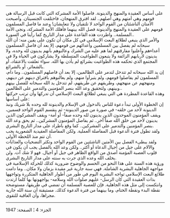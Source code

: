 ------------------------------------------------------------------------

على أساس العقيدة والمنهج والدينونة. فاصلوا الأمة المشركة التي كانت قبل
الرسالة هي قومهم وهي أمتهم وهي أصلهم.. لقد افترق المنهجان، فاختلفت
الجنسيتان. وأصبحت الأمتان الناشئتان من القوم الواحد لا تلتقيان ولا
تتعايشان! وعند ما فاصل المسلمون قومهم على العقيدة والمنهج والدينونة فصل
الله بينهما فأهلك الأمة المشركة، ونجى الأمة المسلمة.. واطردت هذه القاعدة
على مدار التاريخ كما رأينا في السورة..  
والأمر الذي ينبغي لطلائع البعث الإسلامي في كل مكان أن تكون على يقين منه:
أن الله سبحانه لم يفصل بين المسلمين وأعدائهم من قومهم، إلا بعد أن فاصل
المسلمون أعداءهم وأعلنوا مفارقتهم لما هم عليه من الشرك وعالنوهم بأنهم
يدينون لله وحده، ولا يدينون لأربابهم الزائفة ولا يتبعون الطواغيت
المتسلطة ولا يشاركون في الحياة ولا في المجتمع الذي تحكمه هذه الطواغيت
بشرائع لم يأذن بها الله. سواء تعلقت بالاعتقاد، أو بالشعائر، أو
بالشرائع.  
إن يد الله سبحانه لم تتدخل لتدمر على الظالمين، إلا بعد أن فاصلهم
المسلمون.. وما دام، المسلمون لم يفاصلوا قومهم، ولم يتبرأوا منهم، ولم
يعالنوهم بافتراق دينهم عن دينهم، ومنهجهم عن منهجهم، وطريقهم عن طريقهم،
لم تتدخل يد الله سبحانه للفصل بينهم وبينهم، ولتحقيق وعد الله بنصر
المؤمنين والتدمير على الظالمين..  
وهذه القاعدة المطردة هي التي ينبغي لطلائع البعث الإسلامي أن تدركها وأن
ترتب حركتها على أساسها:  
إن الخطوة الأولى تبدأ دعوة للناس بالدخول في الإسلام والدينونة لله وحده
بلا شريك ونبذ الدينونة لأحد من خلقه- في صورة من صور الدينونة- ثم ينقسم
القوم الواحد قسمين، ويقف المؤمنون الموحدون الذين يدينون لله وحده صفاً- أو
أمة- ويقف المشركون الذين يدينون لأحد من خلق الله صفاً آخر.. ثم يفاصل
المؤمنون المشركين.. ثم يحق وعد الله بنصر المؤمنين والتدمير على
المشركين.. كما وقع باطراد على مدار التاريخ البشري.  
ولقد تطول فترة الدعوة قبل المفاصلة العملية. ولكن المفاصلة العقيدية
الشعورية يجب أن تتم منذ اللحظة الأولى.  
ولقد يبطىء الفصل بين الأمتين الناشئتين من القوم الواحد وتكثر التضحيات
والعذابات والآلام على جيل من أجيال الدعاة أو أكثر.. ولكن وعد الله بالفصل
يجب أن يكون في قلوب العصبة المؤمنة أصدق من الواقع الظاهر في جيل أو
أجيال. فهو لا شك آت. ولن يخلف الله وعده الذي جرت به سنته على مدار
التاريخ البشري.  
ورؤية هذه السنة على هذا النحو من الحسم والوضوح ضرورية كذلك للحركة
الإسلامية في مواجهة الجاهلية البشرية الشاملة. فهي سنة جارية غير مقيدة
بزمان ولا مكان.. وما دامت طلائع البعث الإسلامي تواجه البشرية اليوم في
طور من أطوار الجاهلية المتكررة وتواجهها بذات العقيدة التي كان الرسل-
عليهم صلوات الله وسلامه- يواجهونها بها كلما ارتدت وانتكست إلى مثل هذه
الجاهلية. فإن للعصبة المسلمة أن تمضي في طريقها، مستوضحة نقطة البدء ونقطة
الختام، وما بينهما من فترة الدعوة كذلك. مستيقنة أن سنة الله جارية
مجراها، وأن العاقبة للتقوى.

------------------------------------------------------------------------

الجزء: 4 ¦ الصفحة: 1947
